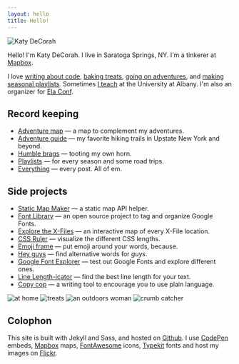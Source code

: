 ```yaml
---
layout: hello
title: Hello!
---
```


<img src="{{site.image}}" class="hello-header" alt="Katy DeCorah">

<p class="lead">Hello! I'm Katy DeCorah. I live in Saratoga Springs, NY. I'm a tinkerer at <a href="//www.mapbox.com">Mapbox</a>.</p>

I love [writing about code](/card-catalog/#code), [baking treats](/card-catalog/#epicurean), [going on adventures](/card-catalog/#adventures), and [making seasonal playlists](/card-catalog/#playlists). Sometimes [I teach](/card-catalog/#teaching) at the University at Albany. I'm also an organizer for [Ela Conf](http://elaconf.com/).

## Record keeping

* [Adventure map](/map) &mdash; a map to complement my adventures.
* [Adventure guide](/adventure-guide) &mdash; my favorite hiking trails in Upstate New York and beyond.
* [Humble brags](/humble-brags) &mdash; tooting my own horn.
* [Playlists](/playlists) &mdash; for every season and some road trips.
* [Everything](/everything) &mdash; every post. All of em.

## Side projects

* [Static Map Maker](http://staticmapmaker.com/) &mdash; a static map API helper.
* [Font Library](http://katydecorah.com/font-library/) &mdash; an open source project to tag and organize Google Fonts.
* [Explore the X-Files](https://www.mapbox.com/x-files/) &mdash; an interactive map of every X-File location.
* [CSS Ruler](http://katydecorah.com/css-ruler/) &mdash; visualize the different CSS lengths.
* [Emoji frame](http://katydecorah.com/emoji-frame/) &mdash; put emoji around your words, because.
* [Hey guys](http://katydecorah.com/hey-guys/) &mdash; find alternative words for <em>guys</em>.
* [Google Font Explorer](http://katydecorah.com/google-font-explorer/) &mdash; test out Google Fonts and explore different ones.
* [Line Length-icator](http://katydecorah.com/linelengthicator/) &mdash; find the best line length for your text.
* [Copy cop](http://katydecorah.com/copy-cop/) &mdash; a writing tool to encourage you to use plain language.

<div class="post">
<div class="photos">
<img src="https://c1.staticflickr.com/1/448/18664258796_988f31b102_c.jpg" class="img-fourths" alt="at home">
<img src="https://c1.staticflickr.com/1/530/18664287626_4c32e59e7e_c.jpg" class="img-fourths" alt="treats">
<img src="https://farm1.staticflickr.com/588/21917162186_67041fbcf4_c.jpg" class="img-fourths" alt="an outdoors woman">
<img src="https://farm2.staticflickr.com/1638/24488621791_efba4eeaea_c.jpg" class="img-fourths" alt="crumb catcher">
</div>
</div>


## Colophon

This site is built with Jekyll and Sass, and hosted on [Github](https://github.com/katydecorah/katydecorah.github.com). I use [CodePen](http://codepen.io/) embeds, [Mapbox](https://www.mapbox.com/developers/api/static/) maps, [FontAwesome](http://fortawesome.github.io/Font-Awesome/icons/) icons,  [Typekit](https://typekit.com/) fonts and host my images on [Flickr](https://www.flickr.com/).
